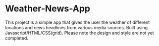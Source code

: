 # Weather-News-App
This project is a simple app that gives the user the weather of different locations and news headlines from various media sources. Built using Javascript/HTML/CSS(grid). Please note the design and style are not yet completed.
